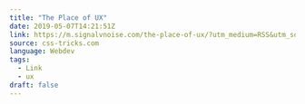 ```yaml
---
title: "The Place of UX"
date: 2019-05-07T14:21:51Z
link: https://m.signalvnoise.com/the-place-of-ux/?utm_medium=RSS&utm_source=news.12bit.vn
source: css-tricks.com
language: Webdev
tags:
  - Link
  - ux
draft: false
---
```

